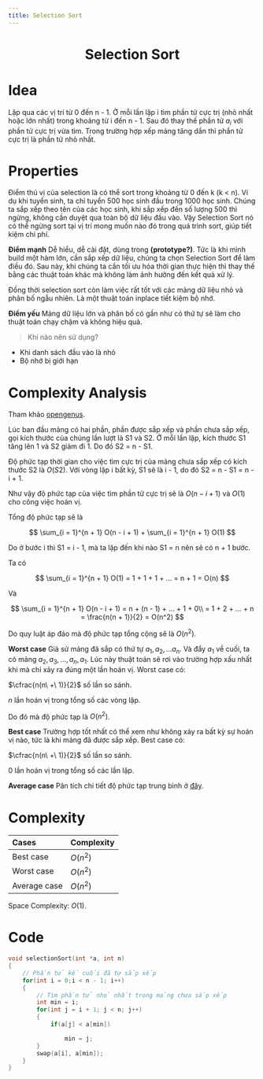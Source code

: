 ```yaml
---
title: Selection Sort
---
```


<link rel="stylesheet" href="main.css">
<div class="bg">
     <center><h1 class="bigtitle">Selection Sort</h1></center>
</div>

# Idea

Lặp qua các vị trí từ 0 đến n - 1. Ở mỗi lần lặp i tìm phần tử cực trị (nhỏ nhất hoặc lớn nhất) trong khoảng từ i đến n - 1. Sau đó thay thế phần tử $a_i$ với phần tử cực trị vừa tìm. Trong trường hợp xếp mảng tăng dần thì phần tử cực trị là phần tử nhỏ nhất.

# Properties

Điểm thú vị của selection là có thể sort trong khoảng từ 0 đến k (k < n). Ví dụ khi tuyển sinh, ta chỉ tuyển 500 học sinh đầu trong 1000 học sinh. Chúng ta sắp xếp theo tên của các học sinh, khi sắp xếp đến số lượng 500 thì ngừng, không cần duyệt qua toàn bộ dữ liệu đầu vào. Vậy Selection Sort nó có thể ngừng sort tại vị trí mong muốn nào đó trong quá trình sort, giúp tiết kiệm chi phí.

**Điểm mạnh**
Dễ hiểu, dễ cài đặt, dùng trong **(prototype?)**. Tức là khi mình build một hàm lớn, cần sắp xếp dữ liệu, chúng ta chọn Selection Sort để làm điều đó. Sau này, khi chúng ta cần tối ưu hóa thời gian thực hiện thì thay thế bằng các thuật toán khác mà không làm ảnh hưởng đến kết quả xử lý.

Đồng thời selection sort còn làm việc rất tốt với các mảng dữ liệu nhỏ và phân bố ngẫu nhiên. Là một thuật toán inplace tiết kiệm bộ nhớ.

**Điểm yếu**
Mảng dữ liệu lớn và phân bố có gần như có thứ tự sẽ làm cho thuật toán chạy chậm và không hiệu quả.

> Khi nào nên sử dụng?

- Khi danh sách đầu vào là nhỏ
- Bộ nhớ bị giới hạn

# Complexity Analysis

Tham khảo [opengenus](https://iq.opengenus.org/time-complexity-of-selection-sort/).

Lúc ban đầu mảng có hai phần, phần được sắp xếp và phần chưa sắp xếp, gọi kích thước của chúng lần lượt là S1 và S2. Ở mỗi lần lặp, kích thước S1 tăng lên 1 và S2 giảm đi 1. Do đó S2 = n - S1.

Độ phức tạp thời gian cho việc tìm cực trị của mảng chưa sắp xếp có kích thước S2 là $O(S2)$.
Với vòng lặp i bất kỳ, S1 sẽ là i - 1, do đó S2 = n - S1 = n - i + 1.

Như vậy độ phức tạp của việc tìm phần tử cực trị sẽ là $O(n - i + 1)$ và $O(1)$ cho công việc hoán vị.

Tổng độ phức tạp sẽ là

$$
\sum_{i = 1}^{n + 1} O(n - i + 1) + \sum_{i = 1}^{n + 1} O(1)
$$

Do ở bước i thì S1 = i - 1, mà ta lặp đến khi nào S1 = n nên sẽ có n + 1 bước.

Ta có

$$
\sum_{i = 1}^{n + 1} O(1) = 1 + 1 + 1 + ... = n + 1 = O(n)
$$

Và

$$
\sum_{i = 1}^{n + 1} O(n - i + 1) = n + (n - 1) + ... + 1 + 0\\
= 1 + 2 + ... + n
= \frac{n(n + 1)}{2} = O(n^2)
$$

Do quy luật áp đảo mà độ phức tạp tổng cộng sẽ là $O(n^2)$.

**Worst case**
Giả sử mảng đã sắp có thứ tự $a_1, a_2,... a_n$. Và đẩy $a_1$ về cuối, ta có mảng $a_2, a_3,..., a_n, a_1$. Lúc này thuật toán sẽ rơi vào trường hợp xấu nhất khi mà chỉ xảy ra đúng một lần hoán vị.
Worst case có:

$\cfrac{n(n\ +\ 1)}{2}$ số lần so sánh.

$n$ lần hoán vị trong tổng số các vòng lặp.

Do đó mà độ phức tạp là $O(n^2)$.

**Best case**
Trường hợp tốt nhất có thể xem như không xảy ra bất kỳ sự hoán vị nào, tức là khi mảng đã được sắp xếp.
Best case có:

$\cfrac{n(n\ +\ 1)}{2}$ số lần so sánh.

0 lần hoán vị trong tổng số các lần lặp.

**Average case**
Pân tích chi tiết độ phức tạp trung bình ở [đây](https://iq.opengenus.org/time-complexity-of-selection-sort/).

# Complexity

| Cases        | Complexity |
| :----------- | :--------- |
| Best case    | $O(n^2)$   |
| Worst case   | $O(n^2)$   |
| Average case | $O(n^2)$   |

Space Complexity: $O(1)$.

# Code

```c++
void selectionSort(int *a, int n)
{
    // Phần tử kế cuối đã tự sắp xếp
    for(int i = 0;i < n - 1; i++)
    {
        // Tìm phần tử nhỏ nhất trong mảng chưa sắp xếp
        int min = i;
        for(int j = i + 1; j < n; j++)
        {
            if(a[j] < a[min])

                min = j;
        }
        swap(a[i], a[min]);
    }
}
```
